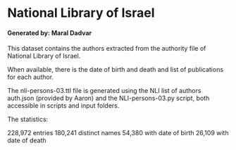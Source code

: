 # National Library of Israel  

#### Generated by: Maral Dadvar

This dataset contains the authors extracted from the authority file of National Library of Israel.

When available, there is the date of birth and death and list of publications for each author.

The nli-persons-03.ttl file is generated using the NLI list of authors auth.json (provided by Aaron) and the NLI-persons-03.py script, both accessible in scripts and input folders. 

The statistics:

228,972 entries 
180,241 distinct names
54,380 with date of birth
26,109 with date of death 